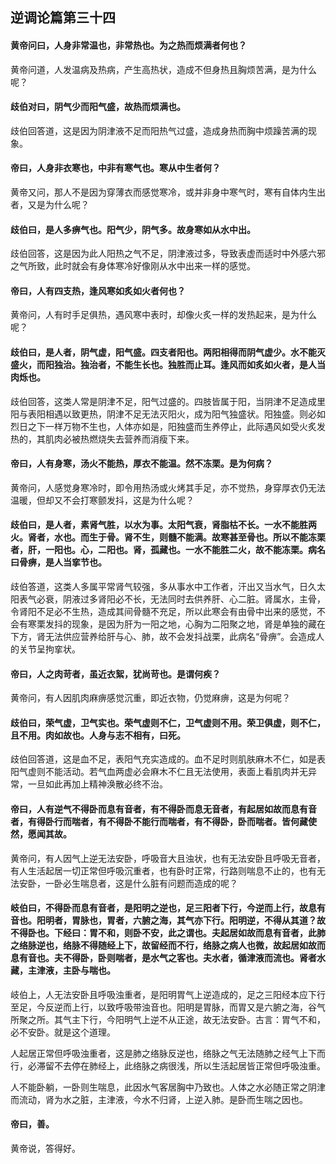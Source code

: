 ## 逆调论篇第三十四

#### 黄帝问曰，人身非常温也，非常热也。为之热而烦满者何也？

黄帝问道，人发温病及热病，产生高热状，造成不但身热且胸烦苦满，是为什么呢？

#### 歧伯对曰，阴气少而阳气盛，故热而烦满也。

歧伯回答道，这是因为阴津液不足而阳热气过盛，造成身热而胸中烦躁苦满的现象。

#### 帝曰，人身非衣寒也，中非有寒气也。寒从中生者何？

黄帝又问，那人不是因为穿薄衣而感觉寒冷，或并非身中寒气时，寒有自体内生出者，又是为什么呢？

#### 歧伯曰，是人多痹气也。阳气少，阴气多。故身寒如从水中出。

歧伯回答，这是因为此人阳热之气不足，阴津液过多，导致表虚而适时中外感六邪之气所致，此时就会有身体寒冷好像刚从水中出来一样的感觉。

#### 帝曰，人有四支热，逢风寒如炙如火者何也？

黄帝问，人有时手足俱热，遇风寒中表时，却像火炙一样的发热起来，是为什么呢？

#### 歧伯曰，是人者，阴气虚，阳气盛。四支者阳也。两阳相得而阴气虚少。水不能灭盛火，而阳独治。独治者，不能生长也。独胜而止耳。逢风而如炙如火者，是人当肉烁也。

歧伯回答，这类人常是阴津不足，阳气过盛的。四肢皆属于阳，当阴津不足造成里阳与表阳相遇以致更热，阴津不足无法灭阳火，成为阳气独盛状。阳独盛。则必如烈日之下一样万物不生也，人体亦如是，阳独盛而生养停止，此际遇风如受火炙发热的，其肌肉必被热燃烧失去营养而消瘦下来。

#### 帝曰，人有身寒，汤火不能热，厚衣不能温。然不冻栗。是为何病？

黄帝问，人感觉身寒冷时，即令用热汤或火烤其手足，亦不觉热，身穿厚衣仍无法温暖，但却又不会打寒颤发抖，这是为什么呢？

#### 歧伯曰，是人者，素肾气胜，以水为事。太阳气衰，肾脂枯不长。一水不能胜两火。肾者，水也。而生于骨。肾不生，则髓不能满。故寒甚至骨也。所以不能冻栗者，肝，一阳也。心，二阳也。肾，孤藏也。一水不能胜二火，故不能冻栗。病名曰骨痹，是人当挛节也。

歧伯答道，这类人多属平常肾气较强，多从事水中工作者，汗出又当水气，日久太阳表气必衰，阴液过多肾阳必不长，无法同时去供养肝、心二脏。肾属水，主骨，令肾阳不足必不生热，造成其间骨髓不充足，所以此寒会有由骨中出来的感觉，不会有寒栗发抖的现象，是因为肝为一阳之地，心胸为二阳聚之地，肾是单独的藏在下方，肾无法供应营养给肝与心、肺，故不会发抖战栗，此病名“骨痹”。会造成人的关节呈拘挛状。

#### 帝曰，人之肉苛者，虽近衣絮，犹尚苛也。是谓何疾？

黄帝问，有人因肌肉麻痹感觉沉重，即近衣物，仍觉麻痹，这是为何呢？

#### 歧伯曰，荣气虚，卫气实也。荣气虚则不仁，卫气虚则不用。荣卫俱虚，则不仁，且不用。肉如故也。人身与志不相有，曰死。

歧伯回答道，这是血不足，表阳气充实造成的。血不足时则肌肤麻木不仁，如是表阳气虚则不能活动。若气血两虚必会麻木不仁且无法使用，表面上看肌肉并无异常，一旦如此再加上精神涣散必终不治。

#### 帝曰，人有逆气不得卧而息有音者，有不得卧而息无音者，有起居如故而息有音者，有得卧行而喘者，有不得卧不能行而喘者，有不得卧，卧而喘者。皆何藏使然，愿闻其故。

黄帝问，有人因气上逆无法安卧，呼吸音大且浊状，也有无法安卧且呼吸无音者，有人生活起居一切正常但呼吸沉重者，也有卧时正常，行路则喘息不止的，也有无法安卧，一卧必生喘息者，这是什么脏有问题而造成的呢？

#### 岐伯曰，不得卧而息有音者，是阳明之逆也，足三阳者下行，今逆而上行，故息有音也。阳明者，胃脉也，胃者，六腑之海，其气亦下行。阳明逆，不得从其道？故不得卧也。下经曰：胃不和，则卧不安，此之谓也。夫起居如故而息有音者，此肺之络脉逆也，络脉不得随经上下，故留经而不行，络脉之病人也微，故起居如故而息有音也。夫不得卧，卧则喘者，是水气之客也。夫水者，循津液而流也。肾者水藏，主津液，主卧与喘也。

岐伯上，人无法安卧且呼吸浊重者，是阳明胃气上逆造成的，足之三阳经本应下行至足，今反逆而上行，以致呼吸带浊音也。阳明是胃脉，而胃又是六腑之海，谷气所聚之所。其气主下行，今阳明气上逆不从正途，故无法安卧。古言：胃气不和，必不安卧。就是这个道理。

人起居正常但呼吸浊重者，这是肺之络脉反逆也，络脉之气无法随肺之经气上下而行，必滞留不去停在肺经上，此络脉之病很浅，所以生活起居皆正常但呼吸浊重。

人不能卧躺，一卧则生喘息，此因水气客居胸中乃致也。人体之水必随正常之阴津而流动，肾为水之脏，主津液，今水不归肾，上逆入肺。是卧而生喘之因也。

#### 帝曰，善。

黄帝说，答得好。